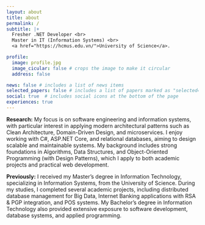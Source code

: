 ```yaml
---
layout: about
title: about
permalink: /
subtitle: |+
  Fresher .NET Developer <br>
  Master in IT (Information Systems) <br>
  <a href="https://hcmus.edu.vn/">University of Science</a>.

profile:
  image: profile.jpg
  image_cicular: false # crops the image to make it circular
  address: false

news: false # includes a list of news items
selected_papers: false # includes a list of papers marked as "selected={true}"
social: true  # includes social icons at the bottom of the page
experiences: true
---
```


**Research:** My focus is on software engineering and information systems, with particular interest in applying modern architectural patterns such as Clean Architecture, Domain-Driven Design, and microservices. I enjoy working with C#, ASP.NET Core, and relational databases, aiming to design scalable and maintainable systems. My background includes strong foundations in Algorithms, Data Structures, and Object-Oriented Programming (with Design Patterns), which I apply to both academic projects and practical web development.

**Previously:** I received my Master’s degree in Information Technology, specializing in Information Systems, from the University of Science. During my studies, I completed several academic projects, including distributed database management for Big Data, Internet Banking applications with RSA & PGP integration, and POS systems. My Bachelor’s degree in Information Technology also provided extensive exposure to software development, database systems, and applied programming.

